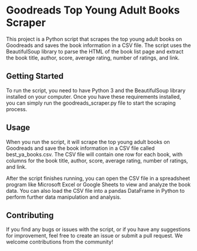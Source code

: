 # Goodreads Top Young Adult Books Scraper
This project is a Python script that scrapes the top young adult books on Goodreads and saves the book information in a CSV file. The script uses the BeautifulSoup library to parse the HTML of the book list page and extract the book title, author, score, average rating, number of ratings, and link.

## Getting Started
To run the script, you need to have Python 3 and the BeautifulSoup library installed on your computer. Once you have these requirements installed, you can simply run the goodreads_scraper.py file to start the scraping process.

## Usage
When you run the script, it will scrape the top young adult books on Goodreads and save the book information in a CSV file called best_ya_books.csv. The CSV file will contain one row for each book, with columns for the book title, author, score, average rating, number of ratings, and link.

After the script finishes running, you can open the CSV file in a spreadsheet program like Microsoft Excel or Google Sheets to view and analyze the book data. You can also load the CSV file into a pandas DataFrame in Python to perform further data manipulation and analysis.

## Contributing
If you find any bugs or issues with the script, or if you have any suggestions for improvement, feel free to create an issue or submit a pull request. We welcome contributions from the community!
